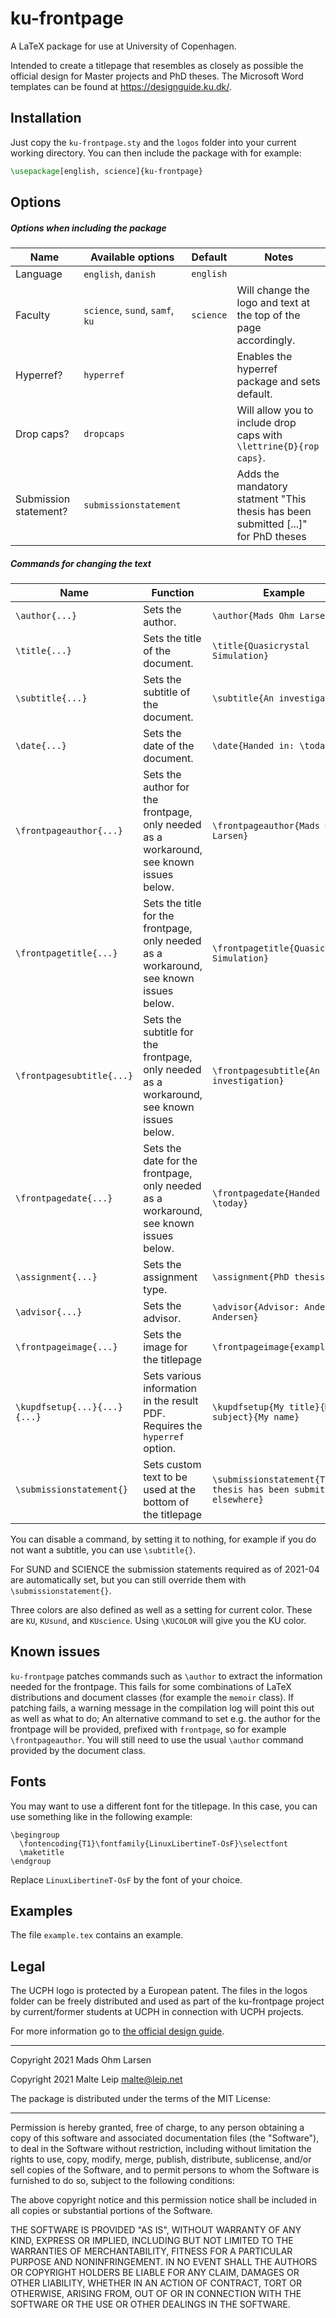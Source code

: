 # ku-frontpage

A LaTeX package for use at University of Copenhagen.

Intended to create a titlepage that resembles as closely as possible the official design for Master projects and PhD theses.
The Microsoft Word templates can be found at https://designguide.ku.dk/.

## Installation

Just copy the `ku-frontpage.sty` and the `logos` folder into your current working directory.
You can then include the package with for example:

```latex
\usepackage[english, science]{ku-frontpage}
```

## Options

##### Options when including the package

Name                  | Available options               | Default     | Notes
---                   | ---                             | ---         | ---
Language              | `english`, `danish`             | `english`   |
Faculty               | `science`, `sund`, `samf`, `ku` | `science`   | Will change the logo and text at the top of the page accordingly.
Hyperref?             | `hyperref`                      |             | Enables the hyperref package and sets default.
Drop caps?            | `dropcaps`                      |             | Will allow you to include drop caps with `\lettrine{D}{rop caps}`.
Submission statement? | `submissionstatement`           |             | Adds the mandatory statment "This thesis has been submitted [...]" for PhD theses

##### Commands for changing the text

Name                         | Function                                                                                      | Example
---                          | ---                                                                                           | ---
`\author{...}`               | Sets the author.                                                                              | `\author{Mads Ohm Larsen}`
`\title{...}`                | Sets the title of the document.                                                               | `\title{Quasicrystal Simulation}`
`\subtitle{...}`             | Sets the subtitle of the document.                                                            | `\subtitle{An investigation}`
`\date{...}`                 | Sets the date of the document.                                                                | `\date{Handed in: \today}`
`\frontpageauthor{...}`      | Sets the author for the frontpage, only needed as a workaround, see known issues below.       | `\frontpageauthor{Mads Ohm Larsen}`
`\frontpagetitle{...}`       | Sets the title for the frontpage, only needed as a workaround, see known issues below.        | `\frontpagetitle{Quasicrystal Simulation}`
`\frontpagesubtitle{...}`    | Sets the subtitle for the frontpage, only needed as a workaround, see known issues below.     | `\frontpagesubtitle{An investigation}`
`\frontpagedate{...}`        | Sets the date for the frontpage, only needed as a workaround, see known issues below.         | `\frontpagedate{Handed in: \today}`
`\assignment{...}`           | Sets the assignment type.                                                                     | `\assignment{PhD thesis}`
`\advisor{...}`              | Sets the advisor.                                                                             | `\advisor{Advisor: Anders Andersen}`
`\frontpageimage{...}`       | Sets the image for the titlepage                                                              | `\frontpageimage{example.png}`
`\kupdfsetup{...}{...}{...}` | Sets various information in the result PDF. Requires the `hyperref` option.                   | `\kupdfsetup{My title}{My subject}{My name}`
`\submissionstatement{}`     | Sets custom text to be used at the bottom of the titlepage                                    | `\submissionstatement{This thesis has been submitted elsewhere}`

You can disable a command, by setting it to nothing, for example if you do not want a subtitle, you can use `\subtitle{}`.

For SUND and SCIENCE the submission statements required as of 2021-04 are
automatically set, but you can still override them with `\submissionstatement{}`.

Three colors are also defined as well as a setting for current color.
These are `KU`, `KUsund`, and `KUscience`.
Using `\KUCOLOR` will give you the KU color.

## Known issues

`ku-frontpage` patches commands such as `\author` to extract the information
needed for the frontpage. This fails for some combinations of LaTeX
distributions and document classes (for example the `memoir` class). If
patching fails, a warning message in the compilation log will point this out as
well as what to do; An alternative command to set e.g. the author for the
frontpage will be provided, prefixed with `frontpage`, so for example
`\frontpageauthor`. You will still need to use the usual `\author` command
provided by the document class.

## Fonts

You may want to use a different font for the titlepage. In this case, you can
use something like in the following example:
```
\begingroup
  \fontencoding{T1}\fontfamily{LinuxLibertineT-OsF}\selectfont
  \maketitle
\endgroup
```
Replace `LinuxLibertineT-OsF` by the font of your choice.

## Examples

The file `example.tex` contains an example.

## Legal

The UCPH logo is protected by a European patent.
The files in the logos folder can be freely distributed and used as part of the ku-frontpage project by current/former students at UCPH in connection with UCPH projects.

For more information go to [the official design guide](http://designguide.ku.dk/om_design/varemaerkebeskyttelse/).

---

Copyright 2021 Mads Ohm Larsen

Copyright 2021 Malte Leip <malte@leip.net>

The package is distributed under the terms of the MIT License:

---

Permission is hereby granted, free of charge, to any person obtaining a copy of this software and associated documentation files (the "Software"), to deal in the Software without restriction, including without limitation the rights to use, copy, modify, merge, publish, distribute, sublicense, and/or sell copies of the Software, and to permit persons to whom the Software is furnished to do so, subject to the following conditions:

The above copyright notice and this permission notice shall be included in all copies or substantial portions of the Software.

THE SOFTWARE IS PROVIDED "AS IS", WITHOUT WARRANTY OF ANY KIND, EXPRESS OR IMPLIED, INCLUDING BUT NOT LIMITED TO THE WARRANTIES OF MERCHANTABILITY, FITNESS FOR A PARTICULAR PURPOSE AND NONINFRINGEMENT. IN NO EVENT SHALL THE AUTHORS OR COPYRIGHT HOLDERS BE LIABLE FOR ANY CLAIM, DAMAGES OR OTHER LIABILITY, WHETHER IN AN ACTION OF CONTRACT, TORT OR OTHERWISE, ARISING FROM, OUT OF OR IN CONNECTION WITH THE SOFTWARE OR THE USE OR OTHER DEALINGS IN THE SOFTWARE.
